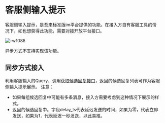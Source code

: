 # 客服侧输入提示

客服侧输入提示，是吾来标准版im平台提供的功能。在接入方自有客服工具的情况下，如也想获得此功能，需要对接开放平台接口。

![-w1088](http://pcufcif6r.bkt.clouddn.com/15334004125612.jpg)

异步方式不支持实现该功能。

## 同步方式接入

利用客服输入的Query，调用[获取候选回复接口](http://openapi.wul.ai/1.3.0/docs#operation/MessageRoute)，返回的候选回复列表可作为客服侧输入提示展示。 注意：

* 如果每组候选回复中可能有多条消息，接入方需要考虑到这种情况下展示的样式。
* 返回的候选回复中。字段delay\_ts代表延迟发送的时间，如果为零，代表立即发送，如果为1，代表延迟一秒发送，以此类推。

